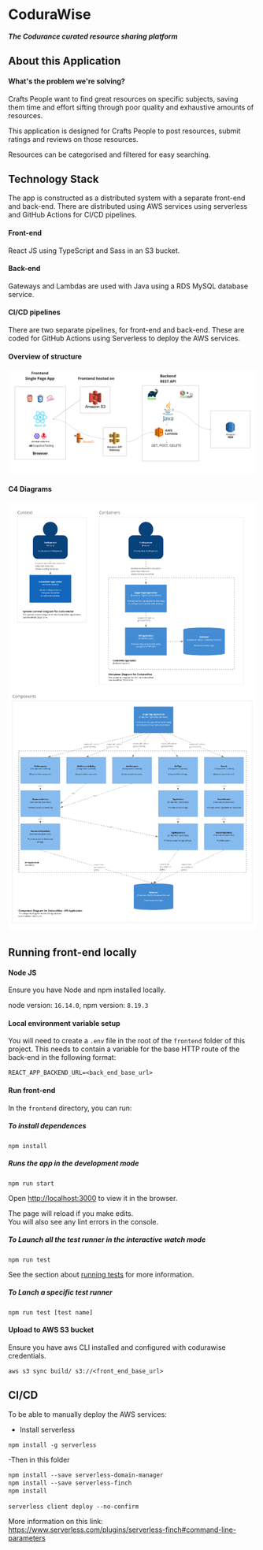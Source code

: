 # CoduraWise
***The Codurance curated resource sharing platform***

## About this Application

#### What's the problem we're solving?

Crafts People want to find great resources on specific subjects, saving them time and effort sifting through poor quality and exhaustive amounts of resources.

This application is designed for Crafts People to post resources, submit ratings and reviews on those resources.

Resources can be categorised and filtered for easy searching.

## Technology Stack

The app is constructed as a distributed system with a separate front-end and back-end. There are distributed using AWS services using serverless and GitHub Actions for CI/CD pipelines.

#### Front-end

React JS using TypeScript and Sass in an S3 bucket.

#### Back-end

Gateways and Lambdas are used with Java using a RDS MySQL database service.

#### CI/CD pipelines

There are two separate pipelines, for front-end and back-end.
These are coded for GitHub Actions using Serverless to deploy the AWS services.

#### Overview of structure

![image of technology_stack](readme_images/technology_stack.png)

#### C4 Diagrams

![C1 and C2 Diagrams](readme_images/c1_c2_diagrams.png)
![C3 Diagrams](readme_images/c3_diagram.png)

## Running front-end locally

#### Node JS

Ensure you have Node and npm installed locally.

node version: `16.14.0`,
npm version: `8.19.3`


#### Local environment variable setup

You will need to create a `.env` file in the root of the `frontend` folder of this project. This needs to contain a variable for the base HTTP route of the back-end in the following format:
```
REACT_APP_BACKEND_URL=<back_end_base_url>
```

#### Run front-end

In the `frontend` directory, you can run:

##### To install dependences
```
npm install
```
##### Runs the app in the development mode
```
npm run start
```

Open [http://localhost:3000](http://localhost:3000) to view it in the browser.

The page will reload if you make edits.\
You will also see any lint errors in the console.

##### To Launch all the test runner in the interactive watch mode
```
npm run test
```

See the section about [running tests](https://facebook.github.io/create-react-app/docs/running-tests) for more information.

##### To Lanch a specific test runner
```
npm run test [test name]
```

#### Upload to AWS S3 bucket
Ensure you have aws CLI installed and configured with codurawise credentials.

```
aws s3 sync build/ s3://<front_end_base_url>
```
## CI/CD

To be able to manually deploy the AWS services:

- Install serverless
```
npm install -g serverless
```
-Then in this folder
```
npm install --save serverless-domain-manager
npm install --save serverless-finch
npm install

serverless client deploy --no-confirm
```
More information on this link:
https://www.serverless.com/plugins/serverless-finch#command-line-parameters

